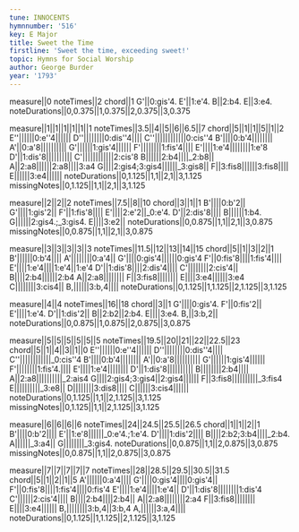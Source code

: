 ```yaml
---
tune: INNOCENTS
hymnnumber: '516'
key: E Major
title: Sweet the Time
firstline: 'Sweet the time, exceeding sweet!'
topic: Hymns for Social Worship
author: George Burder
year: '1793'
---
```

measure||0
noteTimes||2
chord||1
G'||0:gis'4.
E'||1:e'4.
B||2:b4.
E||3:e4.
noteDurations||0,0.375||1,0.375||2,0.375||3,0.375

measure||1||1||1||1||1||1
noteTimes||3.5||4||5||6||6.5||7
chord||5||1||1||5||1||2
E''||||||0:e''4||||||
D''||||||||0:dis''4||||
C''||||||||||||0:cis''4
B'||||0:b'4||||||||
A'||0:a'8||||||||||
G'||||||1:gis'4||||||
F'||||||||1:fis'4||||
E'||||1:e'4||||||||1:e'8
D'||1:dis'8||||||||||
C'||||||||||||2:cis'8
B||||||2:b4||||_2:b8||
A||2:a8||||||2:a8||||3:a4
G||||2:gis4;3:gis4||||||_3:gis8||
F||3:fis8||||||3:fis8||||
E||||||3:e4||||||
noteDurations||0,1.125||1,1||2,1||3,1.125
missingNotes||0,1.125||1,1||2,1||3,1.125

measure||2||2||2
noteTimes||7.5||8||10
chord||3||1||1
B'||||0:b'2||
G'||||1:gis'2||
F'||1:fis'8||||
E'||||2:e'2||_0:e'4.
D'||2:dis'8||||
B||||||1:b4.
G||||||2:gis4.;_3:gis4.
E||||3:e2||
noteDurations||0,0.875||1,1||2,1||3,0.875
missingNotes||0,0.875||1,1||2,1||3,0.875

measure||3||3||3||3||3
noteTimes||11.5||12||13||14||15
chord||5||1||3||2||1
B'||||||0:b'4||||
A'||||||||0:a'4||
G'||||0:gis'4||||||0:gis'4
F'||0:fis'8||||1:fis'4||||
E'||||1:e'4||||1:e'4||1:e'4
D'||1:dis'8||||2:dis'4||||
C'||||||||2:cis'4||
B||||2:b4||||||2:b4
A||2:a8||||||||
F||3:fis8||||||||
E||||3:e4||||||3:e4
C||||||||3:cis4||
B,||||||3:b,4||||
noteDurations||0,1.125||1,1.125||2,1.125||3,1.125

measure||4||4
noteTimes||16||18
chord||3||1
G'||||0:gis'4.
F'||0:fis'2||
E'||||1:e'4.
D'||1:dis'2||
B||2:b2||2:b4.
E||||3:e4.
B,||3:b,2||
noteDurations||0,0.875||1,0.875||2,0.875||3,0.875

measure||5||5||5||5||5||5
noteTimes||19.5||20||21||22||22.5||23
chord||5||1||4||3||1||0
E''||||||0:e''4||||||
D''||||||||0:dis''4||||
C''||||||||||||_0:cis''4
B'||||0:b'4||||||||
A'||0:a'8||||||||||
G'||||||1:gis'4||||||
F'||||||||1:fis'4.||||
E'||||1:e'4||||||||
D'||1:dis'8||||||||||
B||||||||2:b4||||
A||2:a8||||||||||_2:ais4
G||||2:gis4;3:gis4||2:gis4||||||
F||3:fis8||||||||||_3:fis4
E||||||||||_3:e8||
D||||||||3:dis8||||
C||||||3:cis4||||||
noteDurations||0,1.125||1,1||2,1.125||3,1.125
missingNotes||0,1.125||1,1||2,1.125||3,1.125

measure||6||6||6||6
noteTimes||24||24.5||25.5||26.5
chord||1||1||2||1
B'||||0:b'2||||
E'||1:e'8||||||_0:e'4.;1:e'4.
D'||||1:dis'2||||
B||||2:b2;3:b4||||_2:b4.
A||||||_3:a4||
G||||||||_3:gis4.
noteDurations||0,0.875||1,1||2,0.875||3,0.875
missingNotes||0,0.875||1,1||2,0.875||3,0.875

measure||7||7||7||7||7
noteTimes||28||28.5||29.5||30.5||31.5
chord||5||1||2||1||5
A'||||||0:a'4||||
G'||||0:gis'4||||0:gis'4||
F'||0:fis'8||||1:fis'4||||0:fis'4
E'||||1:e'4||||1:e'4||
D'||1:dis'8||||||||1:dis'4
C'||||||2:cis'4||||
B||||2:b4||||2:b4||
A||2:a8||||||||2:a4
F||3:fis8||||||||
E||||3:e4||||||
B,||||||||3:b,4||3:b,4
A,||||||3:a,4||||
noteDurations||0,1.125||1,1.125||2,1.125||3,1.125

